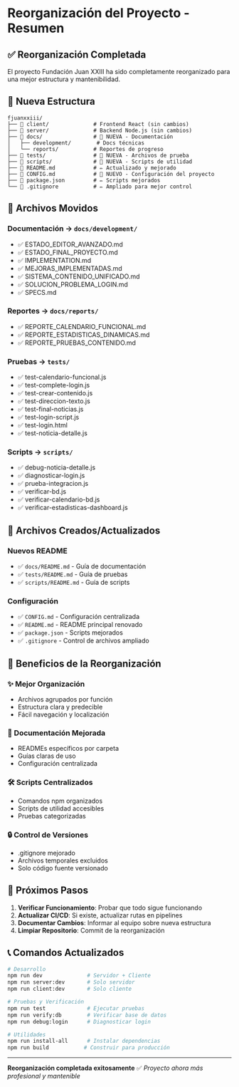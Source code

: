 # Reorganización del Proyecto - Resumen

## ✅ Reorganización Completada

El proyecto Fundación Juan XXIII ha sido completamente reorganizado para una mejor estructura y mantenibilidad.

## 📁 Nueva Estructura

```
fjuanxxiii/
├── 📂 client/              # Frontend React (sin cambios)
├── 📂 server/              # Backend Node.js (sin cambios)
├── 📂 docs/                # 📍 NUEVA - Documentación
│   ├── development/        # Docs técnicas
│   └── reports/           # Reportes de progreso
├── 📂 tests/               # 📍 NUEVA - Archivos de prueba
├── 📂 scripts/             # 📍 NUEVA - Scripts de utilidad
├── 📄 README.md            # ✏️ Actualizado y mejorado
├── 📄 CONFIG.md            # 📍 NUEVO - Configuración del proyecto
├── 📄 package.json         # ✏️ Scripts mejorados
└── 📄 .gitignore           # ✏️ Ampliado para mejor control
```

## 🔄 Archivos Movidos

### Documentación → `docs/development/`
- ✅ ESTADO_EDITOR_AVANZADO.md
- ✅ ESTADO_FINAL_PROYECTO.md
- ✅ IMPLEMENTATION.md
- ✅ MEJORAS_IMPLEMENTADAS.md
- ✅ SISTEMA_CONTENIDO_UNIFICADO.md
- ✅ SOLUCION_PROBLEMA_LOGIN.md
- ✅ SPECS.md

### Reportes → `docs/reports/`
- ✅ REPORTE_CALENDARIO_FUNCIONAL.md
- ✅ REPORTE_ESTADISTICAS_DINAMICAS.md
- ✅ REPORTE_PRUEBAS_CONTENIDO.md

### Pruebas → `tests/`
- ✅ test-calendario-funcional.js
- ✅ test-complete-login.js
- ✅ test-crear-contenido.js
- ✅ test-direccion-texto.js
- ✅ test-final-noticias.js
- ✅ test-login-script.js
- ✅ test-login.html
- ✅ test-noticia-detalle.js

### Scripts → `scripts/`
- ✅ debug-noticia-detalle.js
- ✅ diagnosticar-login.js
- ✅ prueba-integracion.js
- ✅ verificar-bd.js
- ✅ verificar-calendario-bd.js
- ✅ verificar-estadisticas-dashboard.js

## 📝 Archivos Creados/Actualizados

### Nuevos README
- ✅ `docs/README.md` - Guía de documentación
- ✅ `tests/README.md` - Guía de pruebas
- ✅ `scripts/README.md` - Guía de scripts

### Configuración
- ✅ `CONFIG.md` - Configuración centralizada
- ✅ `README.md` - README principal renovado
- ✅ `package.json` - Scripts mejorados
- ✅ `.gitignore` - Control de archivos ampliado

## 🎯 Beneficios de la Reorganización

### ✨ Mejor Organización
- Archivos agrupados por función
- Estructura clara y predecible
- Fácil navegación y localización

### 📖 Documentación Mejorada
- READMEs específicos por carpeta
- Guías claras de uso
- Configuración centralizada

### 🛠️ Scripts Centralizados
- Comandos npm organizados
- Scripts de utilidad accesibles
- Pruebas categorizadas

### 🔒 Control de Versiones
- .gitignore mejorado
- Archivos temporales excluidos
- Solo código fuente versionado

## 🚀 Próximos Pasos

1. **Verificar Funcionamiento**: Probar que todo sigue funcionando
2. **Actualizar CI/CD**: Si existe, actualizar rutas en pipelines
3. **Documentar Cambios**: Informar al equipo sobre nueva estructura
4. **Limpiar Repositorio**: Commit de la reorganización

## 📞 Comandos Actualizados

```bash
# Desarrollo
npm run dev              # Servidor + Cliente
npm run server:dev       # Solo servidor
npm run client:dev       # Solo cliente

# Pruebas y Verificación
npm run test             # Ejecutar pruebas
npm run verify:db        # Verificar base de datos
npm run debug:login      # Diagnosticar login

# Utilidades
npm run install-all      # Instalar dependencias
npm run build           # Construir para producción
```

---

**Reorganización completada exitosamente** ✅
*Proyecto ahora más profesional y mantenible*
